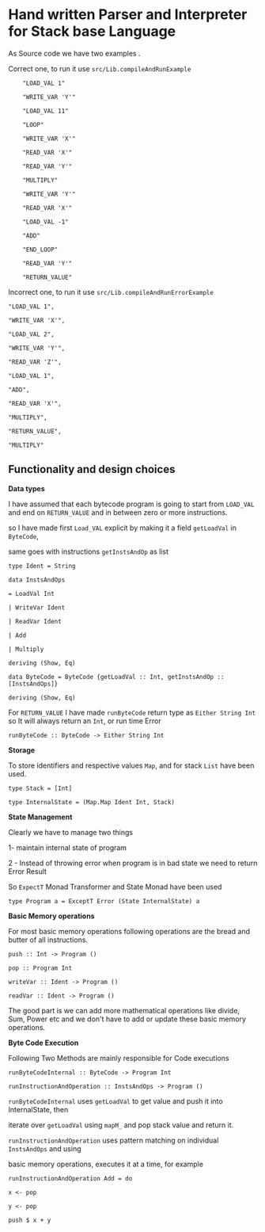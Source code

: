# Hand written Parser and Interpreter for Stack base Language  

As Source code we have two examples .

Correct one, to run it use  `src/Lib.compileAndRunExample` 

        "LOAD_VAL 1" 

        "WRITE_VAR 'Y'"  

        "LOAD_VAL 11"

        "LOOP"   

        "WRITE_VAR 'X'"  

        "READ_VAR 'X'"   

        "READ_VAR 'Y'"   

        "MULTIPLY"   

        "WRITE_VAR 'Y'"  

        "READ_VAR 'X'"   

        "LOAD_VAL -1"

        "ADD"

        "END_LOOP"   

        "READ_VAR 'Y'"   

        "RETURN_VALUE"

    

Incorrect one, to run it use  `src/Lib.compileAndRunErrorExample`

    "LOAD_VAL 1",
    
    "WRITE_VAR 'X'",
    
    "LOAD_VAL 2",
    
    "WRITE_VAR 'Y'",
    
    "READ_VAR 'Z'",
    
    "LOAD_VAL 1",
    
    "ADD",
    
    "READ_VAR 'X'",
    
    "MULTIPLY",
    
    "RETURN_VALUE",
    
    "MULTIPLY"


## Functionality and design choices

**Data types**

I have assumed that each bytecode program is going to start from `LOAD_VAL` and end on `RETURN_VALUE` and in between zero or more instructions.

so I have made first `Load_VAL` explicit by making it a field `getLoadVal` in `ByteCode`,

same goes with instructions `getInstsAndOp` as list

    type Ident = String
    
    data InstsAndOps
    
    = LoadVal Int
    
    | WriteVar Ident
    
    | ReadVar Ident
    
    | Add
    
    | Multiply
    
    deriving (Show, Eq)
    
    data ByteCode = ByteCode {getLoadVal :: Int, getInstsAndOp :: [InstsAndOps]}
    
    deriving (Show, Eq)

For `RETURN_VALUE` I have made `runByteCode` return type as `Either String Int` so It will always return an `Int`, or run time Error

    runByteCode :: ByteCode -> Either String Int


**Storage**

To store identifiers and respective values `Map`, and for stack `List` have been used.

    type Stack = [Int]
    
    type InternalState = (Map.Map Ident Int, Stack)

**State Management**

Clearly we have to manage two things

1- maintain internal state of program

2 - Instead of throwing error when program is in bad state we need to return Error Result

So `ExpectT` Monad Transformer and State Monad have been used

    type Program a = ExceptT Error (State InternalState) a

**Basic Memory operations**

For most basic memory operations following operations are the bread and butter of all
instructions.

    push :: Int -> Program ()
    
    pop :: Program Int
    
    writeVar :: Ident -> Program ()
    
    readVar :: Ident -> Program ()

The good part is we can add more mathematical operations like divide, Sum, Power etc and we don't have to add or update these basic memory operations.

**Byte Code Execution**

Following Two Methods are mainly responsible for Code executions

    runByteCodeInternal :: ByteCode -> Program Int

    runInstructionAndOperation :: InstsAndOps -> Program ()

`runByteCodeInternal` uses `getLoadVal` to get value and push it into InternalState, then

iterate over `getLoadVal` using `mapM_` and pop stack value and return it.

`runInstructionAndOperation` uses pattern matching on individual `InstsAndOps` and using

basic memory operations, executes it at a time, for example

    runInstructionAndOperation Add = do
    
    x <- pop
    
    y <- pop
    
    push $ x + y